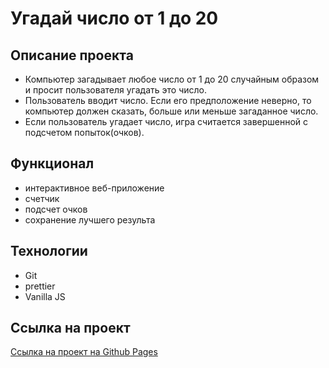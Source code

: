 # Угадай число от 1 до 20

## Описание проекта

- Компьютер загадывает любое число от 1 до 20 случайным образом и просит пользователя угадать это число.
- Пользователь вводит число. Если его предположение неверно, то компьютер должен сказать, больше или меньше загаданное число.
- Если пользователь угадает число, игра считается завершенной с подсчетом попыток(очков).

## Функционал

- интерактивное веб-приложение
- счетчик
- подсчет очков
- сохранение лучшего результа

## Технологии

- Git
- prettier
- Vanilla JS

## Ссылка на проект

<a href="https://tashtayev.github.io/1or20/" target="_blank" rel="noopener">Ссылка на проект на Github Pages</a>
